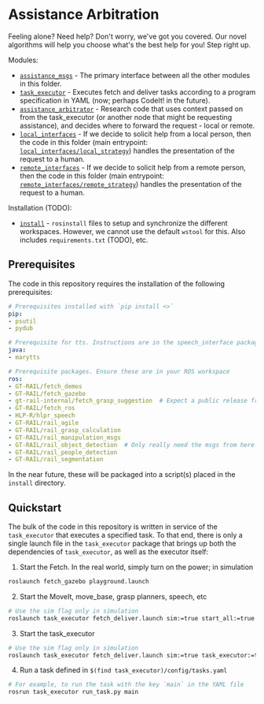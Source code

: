 # Assistance Arbitration

Feeling alone? Need help? Don't worry, we've got you covered. Our novel algorithms will help you choose what's the best help for you! Step right up.

Modules:

- [`assistance_msgs`](assistance_msgs/) - The primary interface between all the other modules in this folder.
- [`task_executor`](task_executor/) - Executes fetch and deliver tasks according to a program specification in YAML (now; perhaps CodeIt! in the future).
- [`assistance_arbitrator`](assistance_arbitrator/) - Research code that uses context passed on from the task_executor (or another node that might be requesting assistance), and decides where to forward the request - local or remote.
- [`local_interfaces`](local_interfaces/) - If we decide to solicit help from a local person, then the code in this folder (main entrypoint: [`local_interfaces/local_strategy`](local_interfaces/local_strategy)) handles the presentation of the request to a human.
- [`remote_interfaces`](remote_interfaces/) - If we decide to solicit help from a remote person, then the code in this folder (main entrypoint: [`remote_interfaces/remote_strategy`](remote_interfaces/remote_strategy)) handles the presentation of the request to a human.

Installation (TODO):

- [`install`](install/) - `rosinstall` files to setup and synchronize the different workspaces. However, we cannot use the default `wstool` for this. Also includes `requirements.txt` (TODO), etc.


## Prerequisites

The code in this repository requires the installation of the following prerequisites:

```yaml
# Prerequisites installed with `pip install <>`
pip:
- psutil
- pydub

# Prerequisite for tts. Instructions are in the speech_interface package in this repository
java:
- marytts

# Prerequisite packages. Ensure these are in your ROS workspace
ros:
- GT-RAIL/fetch_demos
- GT-RAIL/fetch_gazebo
- gt-rail-internal/fetch_grasp_suggestion  # Expect a public release from Fetch soon
- GT-RAIL/fetch_ros
- HLP-R/hlpr_speech
- GT-RAIL/rail_agile
- GT-RAIL/rail_grasp_calculation
- GT-RAIL/rail_manipulation_msgs
- GT-RAIL/rail_object_detection  # Only really need the msgs from here
- GT-RAIL/rail_people_detection
- GT-RAIL/rail_segmentation
```

In the near future, these will be packaged into a script(s) placed in the `install` directory.


## Quickstart

The bulk of the code in this repository is written in service of the `task_executor` that executes a specified task. To that end, there is only a single launch file in the `task_executor` package that brings up both the dependencies of `task_executor`, as well as the executor itself:

1. Start the Fetch. In the real world, simply turn on the power; in simulation
```bash
roslaunch fetch_gazebo playground.launch
```
2. Start the MoveIt, move_base, grasp planners, speech, etc
```bash
# Use the sim flag only in simulation
roslaunch task_executor fetch_deliver.launch sim:=true start_all:=true task_executor:=false
```
3. Start the task_executor
```bash
# Use the sim flag only in simulation
roslaunch task_executor fetch_deliver.launch sim:=true task_executor:=true
```
4. Run a task defined in `$(find task_executor)/config/tasks.yaml`
```bash
# For example, to run the task with the key `main` in the YAML file
rosrun task_executor run_task.py main
```
